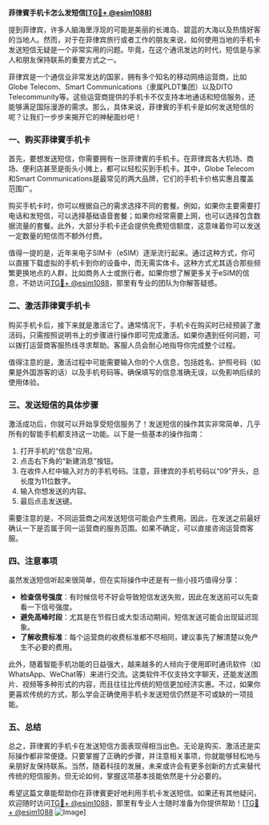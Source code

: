 **菲律賓手机卡怎么发短信[[TG💪+ @esim1088](https://t.me/s/esim1088)]**

提到菲律宾，许多人脑海里浮现的可能是美丽的长滩岛、碧蓝的大海以及热情好客的当地人。然而，对于在菲律宾旅行或者工作的朋友来说，如何使用当地的手机卡发送短信无疑是一个非常实用的问题。毕竟，在这个通讯发达的时代，短信是与家人和朋友保持联系的重要方式之一。

菲律宾是一个通信业非常发达的国家，拥有多个知名的移动网络运营商，比如Globe Telecom、Smart Communications（隶属PLDT集团）以及DITO Telecommunity等。这些运营商提供的手机卡不仅支持本地通话和短信服务，还能够满足国际漫游的需求。那么，具体来说，菲律賓的手机卡是如何发送短信的呢？让我们一步步来揭开它的神秘面纱吧！

### 一、购买菲律賓手机卡

首先，要想发送短信，你需要拥有一张菲律賓的手机卡。在菲律宾各大机场、商场、便利店甚至是街头小摊上，都可以轻松买到手机卡。其中，Globe Telecom和Smart Communications是最常见的两大品牌，它们的手机卡价格实惠且覆盖范围广。

购买手机卡时，你可以根据自己的需求选择不同的套餐。例如，如果你主要需要打电话和发短信，可以选择基础语音套餐；如果你经常需要上网，也可以选择包含数据流量的套餐。此外，大部分手机卡还会提供免费短信额度，这意味着你可以发送一定数量的短信而不额外付费。

值得一提的是，近年来电子SIM卡（eSIM）逐渐流行起来。通过这种方式，你可以直接下载虚拟的手机卡到你的设备中，而无需实体卡。这种方式尤其适合那些频繁更换地点的人群，比如商务人士或旅行者。如果你想了解更多关于eSIM的信息，不妨访问[TG💪+ @esim1088](https://t.me/s/esim1088)，那里有专业的团队为你解答疑惑。

### 二、激活菲律賓手机卡

购买手机卡后，接下来就是激活它了。通常情况下，手机卡在购买时已经预装了激活码，只需按照说明书上的步骤进行操作即可完成激活。如果你遇到任何问题，可以拨打运营商客服热线寻求帮助。客服人员会耐心地指导你完成整个过程。

值得注意的是，激活过程中可能需要输入你的个人信息，包括姓名、护照号码（如果是外国游客的话）以及手机号码等。确保填写的信息准确无误，以免影响后续的使用体验。

### 三、发送短信的具体步骤

激活成功后，你就可以开始享受短信服务了！发送短信的操作其实非常简单，几乎所有的智能手机都支持这一功能。以下是一些基本的操作指南：

1. 打开手机的“信息”应用。
2. 点击右下角的“新建消息”按钮。
3. 在收件人栏中输入对方的手机号码。注意，菲律宾的手机号码以“09”开头，总长度为11位数字。
4. 输入你想发送的内容。
5. 最后点击发送键。

需要注意的是，不同运营商之间发送短信可能会产生费用。因此，在发送之前最好确认一下是否属于同一运营商的服务范围。如果不确定，可以直接咨询运营商客服。

### 四、注意事项

虽然发送短信听起来很简单，但在实际操作中还是有一些小技巧值得分享：

- **检查信号强度**：有时候信号不好会导致短信发送失败，因此在发送前可以先查看一下信号强度。
- **避免高峰时段**：尤其是在节假日或大型活动期间，短信发送可能会出现延迟现象。
- **了解收费标准**：每个运营商的收费标准都不尽相同，建议事先了解清楚以免产生不必要的费用。

此外，随着智能手机功能的日益强大，越来越多的人倾向于使用即时通讯软件（如WhatsApp、WeChat等）来进行交流。这类软件不仅支持文字聊天，还能发送图片、视频等多种形式的内容，而且往往比传统的短信更加经济实惠。不过，如果你更喜欢传统的方式，那么学会正确使用手机卡发送短信仍然是不可或缺的一项技能。

### 五、总结

总之，菲律賓的手机卡在发送短信方面表现得相当出色。无论是购买、激活还是实际操作都非常便捷。只要掌握了正确的步骤，并注意相关事项，你就能够轻松地与亲朋好友保持联系。当然，随着科技的发展，未来或许会有更多创新的方式来替代传统的短信服务。但无论如何，掌握这项基本技能依然是十分必要的。

希望这篇文章能帮助你在菲律賓更好地利用手机卡发送短信。如果还有其他疑问，欢迎随时访问[TG💪+ @esim1088](https://t.me/s/esim1088)，那里有专业人士随时准备为你提供帮助！[[TG💪+ @esim1088](https://t.me/s/esim1088) ![Image](https://i.postimg.cc/4NQfJmqS/Snipaste-2025-05-13-00-14-12.png)]